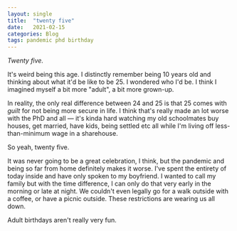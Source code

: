 ```yaml
---
layout: single
title:  "twenty five"
date:   2021-02-15
categories: Blog
tags: pandemic phd birthday
---
```


*Twenty five.*

It's weird being this age. I distinctly remember being 10 years old and thinking about what it'd be like to be 25. I wondered who I'd be. I think I imagined myself a bit more "adult", a bit more grown-up.

In reality, the only real difference between 24 and 25 is that 25 comes with *guilt* for not being more secure in life. I think that's really made an lot worse with the PhD and all — it's kinda hard watching my old schoolmates buy houses, get married, have kids, being settled etc all while I'm living off less-than-minimum wage in a sharehouse.

So yeah, twenty five.

It was never going to be a great celebration, I think, but the pandemic and being so far from home definitely makes it worse. I've spent the entirety of today inside and have only spoken to my boyfriend. I wanted to call my family but with the time difference, I can only do that very early in the morning or late at night. We couldn't even legally go for a walk outside with a coffee, or have a picnic outside. These restrictions are wearing us all down.

Adult birthdays aren't really very fun.
